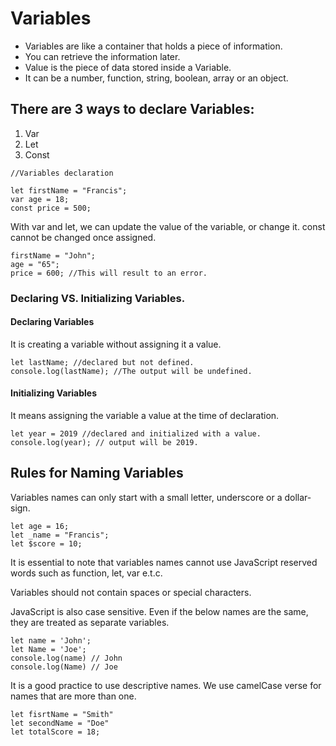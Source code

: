 # Variables

- Variables are like a container that holds a piece of information.
- You can retrieve the information later.
- Value is the piece of data stored inside a Variable.
- It can be a number, function, string, boolean, array or an object.

## There are 3 ways to declare Variables:

1. Var
2. Let
3. Const

```
//Variables declaration

let firstName = "Francis";
var age = 18;
const price = 500;
```

<p>With var and let, we can update the value of the variable, or change it. const cannot be changed once assigned. </p>

```
firstName = "John";
age = "65";
price = 600; //This will result to an error.
```

### Declaring VS. Initializing Variables.

#### Declaring Variables

<p>It is creating a variable without assigning it a value.</p>

```
let lastName; //declared but not defined.
console.log(lastName); //The output will be undefined.
```

#### Initializing Variables

<p>It means assigning the variable a value at the time of declaration.</p>

```
let year = 2019 //declared and initialized with a value.
console.log(year); // output will be 2019.
```

## Rules for Naming Variables

<p>Variables names can only start with a small letter, underscore or a dollar-sign.</p>

```
let age = 16;
let _name = "Francis";
let $score = 10;
```

<p>It is essential to note that variables names cannot use JavaScript reserved words such as function, let, var e.t.c. </p>
<p>Variables should not contain spaces or special characters.</p>

<p>JavaScript is also case sensitive. Even if the below names are the same, they are treated as separate variables.</p>

```
let name = 'John';
let Name = 'Joe';
console.log(name) // John
console.log(Name) // Joe
```

<p>It is a good practice to use descriptive names. We use camelCase verse for names that are more than one.</p>

```
let fisrtName = "Smith"
let secondName = "Doe"
let totalScore = 18;
```
